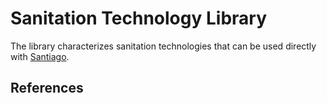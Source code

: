 # Sanitation Technology Library

The library characterizes sanitation technologies that can be used
directly with
[Santiago](https://github.com/santiago-sanitation-systems/Santiago.jl).

## References
